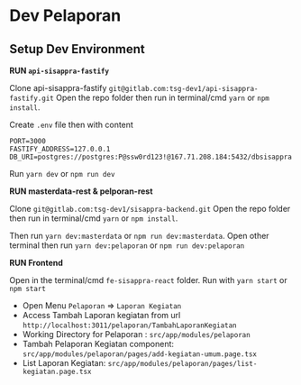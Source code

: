# Dev Pelaporan

## Setup Dev Environment

**RUN `api-sisappra-fastify`**

Clone api-sisappra-fastify `git@gitlab.com:tsg-dev1/api-sisappra-fastify.git`
Open the repo folder then run in terminal/cmd `yarn` or `npm install`.

Create `.env` file then with content
```dotenv
PORT=3000
FASTIFY_ADDRESS=127.0.0.1
DB_URI=postgres://postgres:P@ssw0rd123!@167.71.208.184:5432/dbsisappra
```
Run `yarn dev` or `npm run dev`


**RUN masterdata-rest & pelporan-rest**

Clone `git@gitlab.com:tsg-dev1/sisappra-backend.git`
Open the repo folder then run in terminal/cmd `yarn` or `npm install`.

Then run `yarn dev:masterdata` or `npm run dev:masterdata`. Open other terminal then run `yarn dev:pelaporan` or `npm run dev:pelaporan`


**RUN Frontend**

Open in the terminal/cmd `fe-sisappra-react` folder.
Run with `yarn start` or `npm start`

- Open Menu `Pelaporan` => `Laporan Kegiatan`
- Access Tambah Laporan kegiatan from url `http://localhost:3011/pelaporan/TambahLaporanKegiatan`
- Working Directory for Pelaporan : `src/app/modules/pelaporan`
- Tambah Pelaporan Kegiatan component: `src/app/modules/pelaporan/pages/add-kegiatan-umum.page.tsx`
- List Laporan Kegiatan: `src/app/modules/pelaporan/pages/list-kegiatan.page.tsx`
